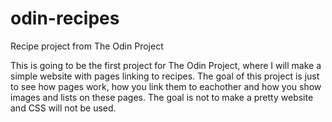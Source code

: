 # odin-recipes
Recipe project from The Odin Project

This is going to be the first project for The Odin Project, where I will 
make a simple website with pages linking to recipes. The goal of this 
project is just to see how pages work, how you link them to eachother
and how you show images and lists on these pages. The goal is not to
make a pretty website and CSS will not be used.
